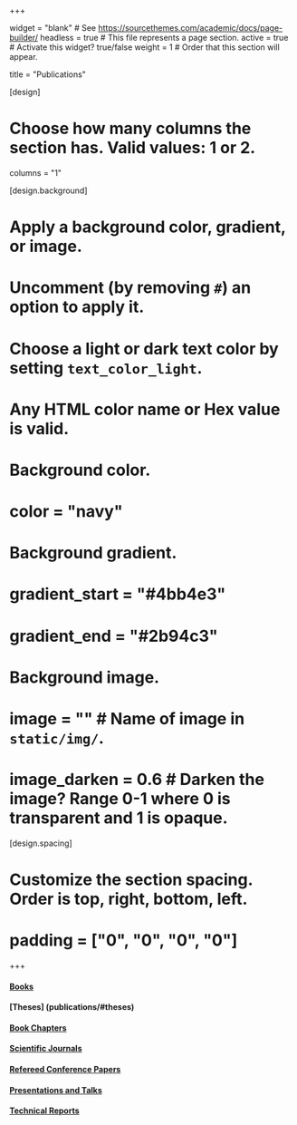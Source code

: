 +++

widget = "blank"  # See https://sourcethemes.com/academic/docs/page-builder/
headless = true  # This file represents a page section.
active = true  # Activate this widget? true/false
weight = 1  # Order that this section will appear.

title = "Publications"

[design]
  # Choose how many columns the section has. Valid values: 1 or 2.
  columns = "1"

[design.background]
  # Apply a background color, gradient, or image.
  #   Uncomment (by removing `#`) an option to apply it.
  #   Choose a light or dark text color by setting `text_color_light`.
  #   Any HTML color name or Hex value is valid.

  # Background color.
  # color = "navy"

  # Background gradient.
  # gradient_start = "#4bb4e3"
  # gradient_end = "#2b94c3"

  # Background image.
  # image = ""  # Name of image in `static/img/`.
  # image_darken = 0.6  # Darken the image? Range 0-1 where 0 is transparent and 1 is opaque.

  [design.spacing]
  # Customize the section spacing. Order is top, right, bottom, left.
  # padding = ["0", "0", "0", "0"]

+++

#### [Books](publications/#books) 
#### [Theses] (publications/#theses) 
#### [Book Chapters](publications/#chapters) 
#### [Scientific Journals](publications/#journals) 
#### [Refereed Conference Papers](publications/#conferences) 
#### [Presentations and Talks](publications/#talks) 
#### [Technical Reports](publications/#reports)

